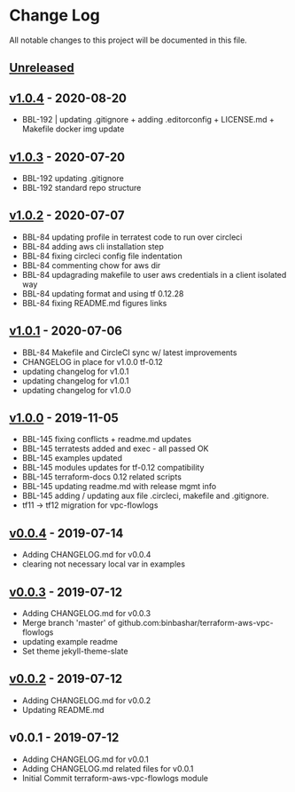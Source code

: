 # Change Log

All notable changes to this project will be documented in this file.

<a name="unreleased"></a>
## [Unreleased]



<a name="v1.0.4"></a>
## [v1.0.4] - 2020-08-20

- BBL-192 | updating .gitignore + adding .editorconfig + LICENSE.md + Makefile docker img update


<a name="v1.0.3"></a>
## [v1.0.3] - 2020-07-20

- BBL-192 updating .gitignore
- BBL-192 standard repo structure


<a name="v1.0.2"></a>
## [v1.0.2] - 2020-07-07

- BBL-84 updating profile in terratest code to run over circleci
- BBL-84 adding aws cli installation step
- BBL-84 fixing circleci config file indentation
- BBL-84 commenting chow for aws dir
- BBL-84 updagrading makefile to user aws credentials in a client isolated way
- BBL-84 updating format and using tf 0.12.28
- BBL-84 fixing README.md figures links


<a name="v1.0.1"></a>
## [v1.0.1] - 2020-07-06

- BBL-84 Makefile and CircleCI sync w/ latest improvements
- CHANGELOG in place for v1.0.0 tf-0.12
- updating changelog for v1.0.1
- updating changelog for v1.0.1
- updating changelog for v1.0.0


<a name="v1.0.0"></a>
## [v1.0.0] - 2019-11-05

- BBL-145 fixing conflicts + readme.md updates
- BBL-145 terratests added and exec - all passed OK
- BBL-145 examples updated
- BBL-145 modules updates for tf-0.12 compatibility
- BBL-145 terraform-docs 0.12 related scripts
- BBL-145 updating readme.md with release mgmt info
- BBL-145 adding / updating aux file .circleci, makefile and .gitignore.
- tf11 -> tf12 migration for vpc-flowlogs


<a name="v0.0.4"></a>
## [v0.0.4] - 2019-07-14

- Adding CHANGELOG.md for v0.0.4
- clearing not necessary local var in examples


<a name="v0.0.3"></a>
## [v0.0.3] - 2019-07-12

- Adding CHANGELOG.md for v0.0.3
- Merge branch 'master' of github.com:binbashar/terraform-aws-vpc-flowlogs
- updating example readme
- Set theme jekyll-theme-slate


<a name="v0.0.2"></a>
## [v0.0.2] - 2019-07-12

- Adding CHANGELOG.md for v0.0.2
- Updating README.md


<a name="v0.0.1"></a>
## v0.0.1 - 2019-07-12

- Adding CHANGELOG.md for v0.0.1
- Adding CHANGELOG.md related files for v0.0.1
- Initial Commit terraform-aws-vpc-flowlogs module


[Unreleased]: https://github.com/binbashar/terraform-aws-vpc-flowlogs/compare/v1.0.4...HEAD
[v1.0.4]: https://github.com/binbashar/terraform-aws-vpc-flowlogs/compare/v1.0.3...v1.0.4
[v1.0.3]: https://github.com/binbashar/terraform-aws-vpc-flowlogs/compare/v1.0.2...v1.0.3
[v1.0.2]: https://github.com/binbashar/terraform-aws-vpc-flowlogs/compare/v1.0.1...v1.0.2
[v1.0.1]: https://github.com/binbashar/terraform-aws-vpc-flowlogs/compare/v1.0.0...v1.0.1
[v1.0.0]: https://github.com/binbashar/terraform-aws-vpc-flowlogs/compare/v0.0.4...v1.0.0
[v0.0.4]: https://github.com/binbashar/terraform-aws-vpc-flowlogs/compare/v0.0.3...v0.0.4
[v0.0.3]: https://github.com/binbashar/terraform-aws-vpc-flowlogs/compare/v0.0.2...v0.0.3
[v0.0.2]: https://github.com/binbashar/terraform-aws-vpc-flowlogs/compare/v0.0.1...v0.0.2
